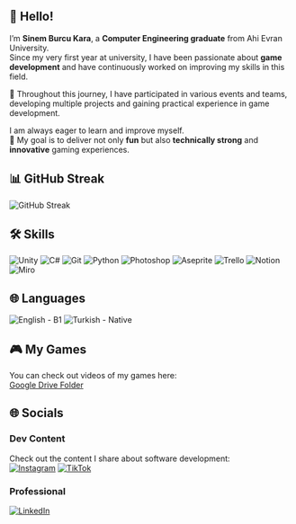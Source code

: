 ## 👋 Hello!

I’m **Sinem Burcu Kara**, a **Computer Engineering graduate** from Ahi Evran University.  
Since my very first year at university, I have been passionate about **game development** and have continuously worked on improving my skills in this field.  

📌 Throughout this journey, I have participated in various events and teams, developing multiple projects and gaining practical experience in game development.  

I am always eager to learn and improve myself.  
🎯 My goal is to deliver not only **fun** but also **technically strong** and **innovative** gaming experiences.

## 📊 GitHub Streak
![GitHub Streak](https://github-readme-streak-stats.herokuapp.com/?user=burcukara&theme=dark&hide_border=true)

## 🛠 Skills
![Unity](https://img.shields.io/badge/Unity-1E90FF?style=for-the-badge&logo=unity&logoColor=white)
![C#](https://img.shields.io/badge/C%23-239120?style=for-the-badge&logo=c-sharp&logoColor=white)
![Git](https://img.shields.io/badge/Git-F05032?style=for-the-badge&logo=git&logoColor=white)
![Python](https://img.shields.io/badge/Python-FFD43B?style=for-the-badge&logo=python&logoColor=blue)
![Photoshop](https://img.shields.io/badge/Photoshop-31A8FF?style=for-the-badge&logo=adobe-photoshop&logoColor=white)
![Aseprite](https://img.shields.io/badge/Aseprite-FF6F61?style=for-the-badge&logo=aseprite&logoColor=white)
![Trello](https://img.shields.io/badge/Trello-0052CC?style=for-the-badge&logo=trello&logoColor=white)
![Notion](https://img.shields.io/badge/Notion-000000?style=for-the-badge&logo=notion&logoColor=white)
![Miro](https://img.shields.io/badge/Miro-FFB600?style=for-the-badge&logo=miro&logoColor=white)

## 🌐 Languages
![English - B1](https://img.shields.io/badge/English-B1-4ABDAC?style=for-the-badge)
![Turkish - Native](https://img.shields.io/badge/Turkish-Native-FD6A5A?style=for-the-badge)

## 🎮 My Games
You can check out videos of my games here:  
[Google Drive Folder](https://drive.google.com/drive/u/0/folders/1cPfWh_zJfPBrC033p8yunVLDDjJbdBFn)

## 🌐 Socials

### Dev Content
Check out the content I share about software development:  
[![Instagram](https://img.shields.io/badge/Instagram-CodeBurcu-E4405F?style=for-the-badge&logo=instagram&logoColor=white)](https://www.instagram.com/codeburcu/)
[![TikTok](https://img.shields.io/badge/TikTok-CodeBurcu-69C9D0?style=for-the-badge&logo=tiktok&logoColor=white)](https://www.tiktok.com/@codeburcu)

### Professional
[![LinkedIn](https://img.shields.io/badge/LinkedIn-BurcuKara-0A66C2?style=for-the-badge&logo=linkedin&logoColor=white)](https://www.linkedin.com/in/burcukara/)
